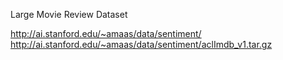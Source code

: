 Large Movie Review Dataset

http://ai.stanford.edu/~amaas/data/sentiment/
http://ai.stanford.edu/~amaas/data/sentiment/aclImdb_v1.tar.gz
